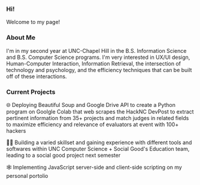 ### Hi! 

Welcome to my page! 

### About Me

I'm in my second year at UNC-Chapel Hill in the B.S. Information Science and B.S. Computer Science programs. I'm very interested in UX/UI design, Human-Computer Interaction, Information Retrieval, the intersection of technology and psychology, and the efficiency techniques that can be built off of these interactions. 

### Current Projects

🌐 Deploying Beautiful Soup and Google Drive API to create a Python program on Goolgle Colab that web scrapes the HackNC DevPost to extract pertinent information from 35+ projects and match judges in related fields to maximize efficiency and relevance of evaluators at event with 100+ hackers

👩‍💻 Building a varied skillset and gaining experience with different tools and softwares within UNC Computer Science + Social Good's Education team, leading to a social good project next semester

🕸 Implementing JavaScript server-side and client-side scripting on my personal portolio


<!--
**suzannamoran/suzannamoran** is a ✨ _special_ ✨ repository because its `README.md` (this file) appears on your GitHub profile.

Here are some ideas to get you started:

- 🔭 I’m currently working on ...
- 🌱 I’m currently learning ...
- 👯 I’m looking to collaborate on ...
- 🤔 I’m looking for help with ...
- 💬 Ask me about ...
- 📫 How to reach me: ...
- 😄 Pronouns: ...
- ⚡ Fun fact: ...
-->
